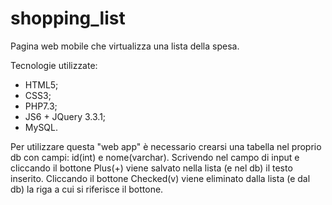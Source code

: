 # shopping_list

Pagina web mobile che virtualizza una lista della spesa.

Tecnologie utilizzate:

- HTML5;
- CSS3;
- PHP7.3;
- JS6 + JQuery 3.3.1;
- MySQL.

Per utilizzare questa "web app" è necessario crearsi una tabella nel proprio db con campi: id(int) e nome(varchar).
Scrivendo nel campo di input e cliccando il bottone Plus(+) viene salvato nella lista (e nel db) il testo inserito.
Cliccando il bottone Checked(v) viene eliminato dalla lista (e dal db) la riga a cui si riferisce il bottone.
